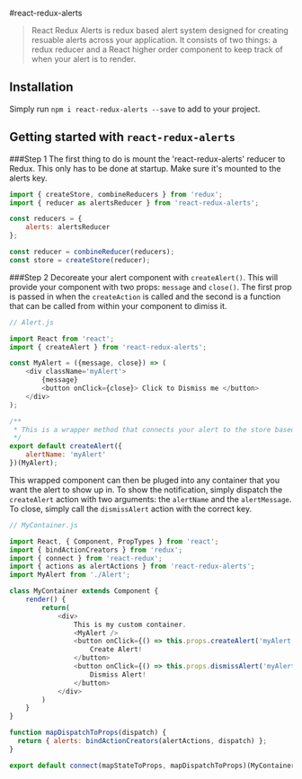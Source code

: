 #react-redux-alerts

>React Redux Alerts is redux based alert system designed for creating resuable alerts across your application. It consists of two things: a redux reducer and a React higher order component to keep track of when your alert is to render.

## Installation
Simply run ```npm i react-redux-alerts --save``` to add to your project.


## Getting started with `react-redux-alerts`
###Step 1
The first thing to do is mount the 'react-redux-alerts' reducer to Redux. This only has to be done at startup. Make sure it's mounted to the alerts key. 

```js
import { createStore, combineReducers } from 'redux';
import { reducer as alertsReducer } from 'react-redux-alerts';

const reducers = {
    alerts: alertsReducer
};

const reducer = conbineReducer(reducers);
const store = createStore(reducer);

```

###Step 2
Decoreate your alert component with `createAlert()`. This will provide your component with two props: `message` and `close()`. The first prop is passed in when the `createAction` is called and the second is a function that can be called from within your component to dimiss it. 

```js
// Alert.js

import React from 'react';
import { createAlert } from 'react-redux-alerts';

const MyAlert = ({message, close}) => (
    <div className='myAlert'>
        {message}
        <button onClick={close}> Click to Dismiss me </button>
    </div>
);

/** 
 * This is a wrapper method that connects your alert to the store based on a *alertName key. This is the unique identifier that will allow you to both show the alert and dismiss the alert. 
 */
export default createAlert({
    alertName: 'myAlert'
})(MyAlert);
```

This wrapped component can then be pluged into any container that you want the alert to show up in. To show the notification, simply dispatch the `createAlert` action with two arguments: the `alertName` and the `alertMessage`.
To close, simply call the `dismissAlert` action with the correct key. 

```js
// MyContainer.js

import React, { Component, PropTypes } from 'react';
import { bindActionCreators } from 'redux';
import { connect } from 'react-redux';
import { actions as alertActions } from 'react-redux-alerts';
import MyAlert from './Alert';

class MyContainer extends Component {
    render() {
        return(
            <div>
                This is my custom container.
                <MyAlert />
                <button onClick={() => this.props.createAlert('myAlert', 'My Alert Message')}
                    Create Alert!
                </button>
                <button onClick={() => this.props.dismissAlert('myAlert')}
                    Dismiss Alert!
                </button>
            </div>
        )
    }
}

function mapDispatchToProps(dispatch) {
  return { alerts: bindActionCreators(alertActions, dispatch) };
}

export default connect(mapStateToProps, mapDispatchToProps)(MyContainer);
```

